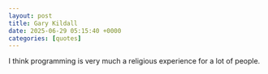 ```yaml
---
layout: post
title: Gary Kildall
date: 2025-06-29 05:15:40 +0000
categories: [quotes]
---
```


I think programming is very much a religious experience for a lot of people.  

